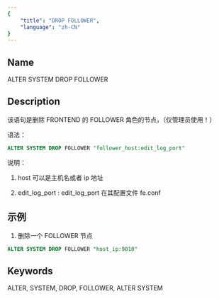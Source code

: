 ```yaml
---
{
    "title": "DROP FOLLOWER",
    "language": "zh-CN"
}
---
```


<!--
Licensed to the Apache Software Foundation (ASF) under one
or more contributor license agreements.  See the NOTICE file
distributed with this work for additional information
regarding copyright ownership.  The ASF licenses this file
to you under the Apache License, Version 2.0 (the
"License"); you may not use this file except in compliance
with the License.  You may obtain a copy of the License at

  http://www.apache.org/licenses/LICENSE-2.0

Unless required by applicable law or agreed to in writing,
software distributed under the License is distributed on an
"AS IS" BASIS, WITHOUT WARRANTIES OR CONDITIONS OF ANY
KIND, either express or implied.  See the License for the
specific language governing permissions and limitations
under the License.
-->




## Name

ALTER SYSTEM DROP FOLLOWER

## Description

该语句是删除 FRONTEND 的 FOLLOWER 角色的节点，（仅管理员使用！）

语法：

```sql
ALTER SYSTEM DROP FOLLOWER "follower_host:edit_log_port"
```

说明：

1. host 可以是主机名或者 ip 地址

2. edit_log_port : edit_log_port 在其配置文件 fe.conf

## 示例

1. 删除一个 FOLLOWER 节点

  ```sql
  ALTER SYSTEM DROP FOLLOWER "host_ip:9010"
  ```

## Keywords

ALTER, SYSTEM, DROP, FOLLOWER, ALTER SYSTEM



